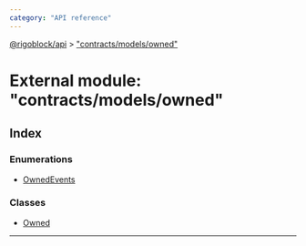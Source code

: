 ```yaml
---
category: "API reference"
---
```



[@rigoblock/api](../1.quick_start.md) > ["contracts/models/owned"](../modules/_contracts_models_owned_.md)

# External module: "contracts/models/owned"

## Index

### Enumerations

* [OwnedEvents](../enums/_contracts_models_owned_.ownedevents.md)

### Classes

* [Owned](../classes/_contracts_models_owned_.owned.md)

---

